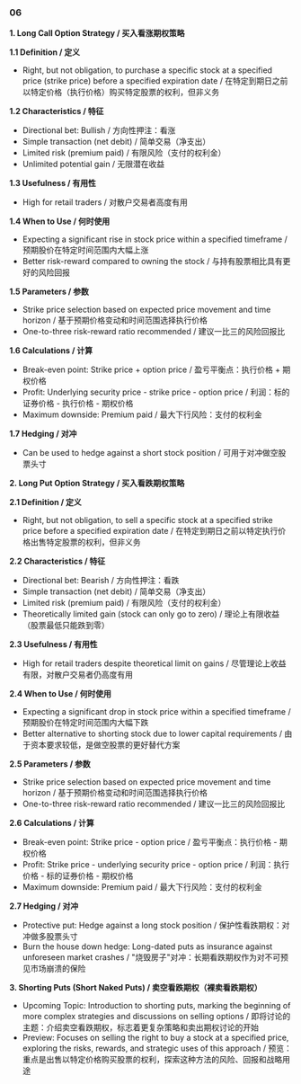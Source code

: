 ### 06

**1. Long Call Option Strategy / 买入看涨期权策略**

**1.1 Definition / 定义**
- Right, but not obligation, to purchase a specific stock at a specified price (strike price) before a specified expiration date / 在特定到期日之前以特定价格（执行价格）购买特定股票的权利，但非义务

**1.2 Characteristics / 特征**
- Directional bet: Bullish / 方向性押注：看涨
- Simple transaction (net debit) / 简单交易（净支出）
- Limited risk (premium paid) / 有限风险（支付的权利金）
- Unlimited potential gain / 无限潜在收益

**1.3 Usefulness / 有用性**
- High for retail traders / 对散户交易者高度有用

**1.4 When to Use / 何时使用**
- Expecting a significant rise in stock price within a specified timeframe / 预期股价在特定时间范围内大幅上涨
- Better risk-reward compared to owning the stock / 与持有股票相比具有更好的风险回报

**1.5 Parameters / 参数**
- Strike price selection based on expected price movement and time horizon / 基于预期价格变动和时间范围选择执行价格
- One-to-three risk-reward ratio recommended / 建议一比三的风险回报比

**1.6 Calculations / 计算**
- Break-even point: Strike price + option price / 盈亏平衡点：执行价格 + 期权价格
- Profit: Underlying security price - strike price - option price / 利润：标的证券价格 - 执行价格 - 期权价格
- Maximum downside: Premium paid / 最大下行风险：支付的权利金

**1.7 Hedging / 对冲**
- Can be used to hedge against a short stock position / 可用于对冲做空股票头寸

**2. Long Put Option Strategy / 买入看跌期权策略**

**2.1 Definition / 定义**
- Right, but not obligation, to sell a specific stock at a specified strike price before a specified expiration date / 在特定到期日之前以特定执行价格出售特定股票的权利，但非义务

**2.2 Characteristics / 特征**
- Directional bet: Bearish / 方向性押注：看跌
- Simple transaction (net debit) / 简单交易（净支出）
- Limited risk (premium paid) / 有限风险（支付的权利金）
- Theoretically limited gain (stock can only go to zero) / 理论上有限收益（股票最低只能跌到零）

**2.3 Usefulness / 有用性**
- High for retail traders despite theoretical limit on gains / 尽管理论上收益有限，对散户交易者仍高度有用

**2.4 When to Use / 何时使用**
- Expecting a significant drop in stock price within a specified timeframe / 预期股价在特定时间范围内大幅下跌
- Better alternative to shorting stock due to lower capital requirements / 由于资本要求较低，是做空股票的更好替代方案

**2.5 Parameters / 参数**
- Strike price selection based on expected price movement and time horizon / 基于预期价格变动和时间范围选择执行价格
- One-to-three risk-reward ratio recommended / 建议一比三的风险回报比

**2.6 Calculations / 计算**
- Break-even point: Strike price - option price / 盈亏平衡点：执行价格 - 期权价格
- Profit: Strike price - underlying security price - option price / 利润：执行价格 - 标的证券价格 - 期权价格
- Maximum downside: Premium paid / 最大下行风险：支付的权利金

**2.7 Hedging / 对冲**
- Protective put: Hedge against a long stock position / 保护性看跌期权：对冲做多股票头寸
- Burn the house down hedge: Long-dated puts as insurance against unforeseen market crashes / "烧毁房子"对冲：长期看跌期权作为对不可预见市场崩溃的保险

**3. Shorting Puts (Short Naked Puts) / 卖空看跌期权（裸卖看跌期权）**
- Upcoming Topic: Introduction to shorting puts, marking the beginning of more complex strategies and discussions on selling options / 即将讨论的主题：介绍卖空看跌期权，标志着更复杂策略和卖出期权讨论的开始
- Preview: Focuses on selling the right to buy a stock at a specified price, exploring the risks, rewards, and strategic uses of this approach / 预览：重点是出售以特定价格购买股票的权利，探索这种方法的风险、回报和战略用途
